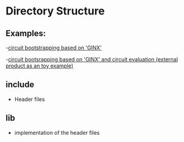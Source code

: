 # Directory Structure

## Examples:

-[circuit bootstrapping based on 'GINX'](examples/circuitbootstrap-test-rgsw.cpp)

-[circuit bootsrapping based on 'GINX' and circuit evaluation (external product as an toy example)](examples/circuitbootstrap-test-ep.cpp)



## include

- Header files


## lib

- implementation of the header files
